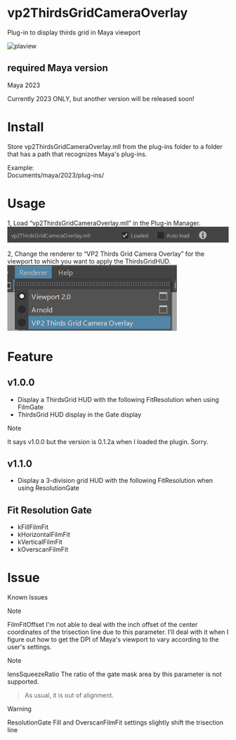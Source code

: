 # vp2ThirdsGridCameraOverlay
Plug-in to display thirds grid in Maya viewport

![plaview](/images/cameraoverlay_02.gif)

## required Maya version
Maya 2023

Currently 2023 ONLY, but another version will be released soon!

# Install
Store vp2ThirdsGridCameraOverlay.mll from the plug-ins folder to a folder that has a path that recognizes Maya's plug-ins.

Example:\
Documents/maya/2023/plug-ins/

# Usage
1, Load “vp2ThirdsGridCameraOverlay.mll” in the Plug-in Manager.
![image01.png](/images/image01.png)

2, Change the renderer to “VP2 Thirds Grid Camera Overlay” for the viewport to which you want to apply the ThirdsGridHUD.
![image02.png](/images/image02.png)

# Feature
## v1.0.0
* Display a ThirdsGrid HUD with the following FitResolution when using FilmGate
* ThirdsGrid HUD display in the Gate display

> [!NOTE]
> It says v1.0.0 but the version is 0.1.2a when I loaded the plugin. Sorry.

## v1.1.0
* Display a 3-division grid HUD with the following FitResolution when using ResolutionGate

## Fit Resolution Gate
* kFillFilmFit
* kHorizontalFilmFit
* kVerticalFilmFit
* kOverscanFilmFit

# Issue
Known Issues

> [!NOTE]
> FilmFitOffset
> I'm not able to deal with the inch offset of the center coordinates of the trisection line due to this parameter.
> I'll deal with it when I figure out how to get the DPI of Maya's viewport to vary according to the user's settings.

> [!NOTE]
> lensSqueezeRatio
> The ratio of the gate mask area by this parameter is not supported.
> > As usual, it is out of alignment.

> [!WARNING]
> ResolutionGate
> Fill and OverscanFilmFit settings slightly shift the trisection line
